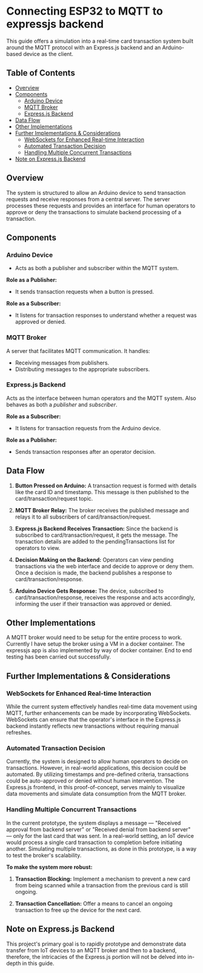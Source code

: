# Connecting ESP32 to MQTT to expressjs backend

This guide offers a simulation into a real-time card transaction system built around the MQTT protocol with an Express.js backend and an Arduino-based device as the client.

## Table of Contents

- [Overview](#overview)
- [Components](#components)
  - [Arduino Device](#arduino-device)
  - [MQTT Broker](#mqtt-broker)
  - [Express.js Backend](#expressjs-backend)
- [Data Flow](#data-flow)
- [Other Implementations](#other-implementations)
- [Further Implementations & Considerations](#further-implementations--considerations)
  - [WebSockets for Enhanced Real-time Interaction](#websockets-for-enhanced-real-time-interaction)
  - [Automated Transaction Decision](#automated-transaction-decision)
  - [Handling Multiple Concurrent Transactions](#handling-multiple-concurrent-transactions)
- [Note on Express.js Backend](#note-on-expressjs-backend)


## Overview

The system is structured to allow an Arduino device to send transaction requests and receive responses from a central server. The server processes these requests and provides an interface for human operators to approve or deny the transactions to simulate backend processing of a transaction.

## Components

### Arduino Device

- Acts as both a publisher and subscriber within the MQTT system.

**Role as a Publisher:**

- It sends transaction requests when a button is pressed.

**Role as a Subscriber:**

- It listens for transaction responses to understand whether a request was approved or denied.

### MQTT Broker

A server that facilitates MQTT communication. It handles:

- Receiving messages from publishers.
- Distributing messages to the appropriate subscribers.

### Express.js Backend

Acts as the interface between human operators and the MQTT system. Also behaves as both a *publisher* and *subscriber*.

**Role as a Subscriber:**

- It listens for transaction requests from the Arduino device.

**Role as a Publisher:**

- Sends transaction responses after an operator decision.

## Data Flow

1. **Button Pressed on Arduino:** A transaction request is formed with details like the card ID and timestamp. This message is then published to the card/transaction/request topic.

1. **MQTT Broker Relay:** The broker receives the published message and relays it to all subscribers of card/transaction/request.

1. **Express.js Backend Receives Transaction:** Since the backend is subscribed to card/transaction/request, it gets the message. The transaction details are added to the pendingTransactions list for operators to view.

1. **Decision Making on the Backend:** Operators can view pending transactions via the web interface and decide to approve or deny them. Once a decision is made, the backend publishes a response to card/transaction/response.

1. **Arduino Device Gets Response:** The device, subscribed to card/transaction/response, receives the response and acts accordingly, informing the user if their transaction was approved or denied.

## Other Implementations

A MQTT broker would need to be setup for the entire process to work. Currently I have setup the broker using a VM in a docker container. The expressjs app is also implemented by way of docker container. End to end testing has been carried out successfully.

## Further Implementations & Considerations

### WebSockets for Enhanced Real-time Interaction

While the current system effectively handles real-time data movement using MQTT, further enhancements can be made by incorporating WebSockets. WebSockets can ensure that the operator's interface in the Express.js backend instantly reflects new transactions without requiring manual refreshes.

### Automated Transaction Decision

Currently, the system is designed to allow human operators to decide on transactions. However, in real-world applications, this decision could be automated. By utilizing timestamps and pre-defined criteria, transactions could be auto-approved or denied without human intervention. The Express.js frontend, in this proof-of-concept, serves mainly to visualize data movements and simulate data consumption from the MQTT broker.

### Handling Multiple Concurrent Transactions

In the current prototype, the system displays a message — "Received approval from backend server" or "Received denial from backend server" — only for the last card that was sent. In a real-world setting, an IoT device would process a single card transaction to completion before initiating another. Simulating multiple transactions, as done in this prototype, is a way to test the broker's scalability.

**To make the system more robust:**

1. **Transaction Blocking:** Implement a mechanism to prevent a new card from being scanned while a transaction from the previous card is still ongoing.

1. **Transaction Cancellation:** Offer a means to cancel an ongoing transaction to free up the device for the next card.

## Note on Express.js Backend

This project's primary goal is to rapidly prototype and demonstrate data transfer from IoT devices to an MQTT broker and then to a backend, therefore, the intricacies of the Express.js portion will not be delved into in-depth in this guide.










